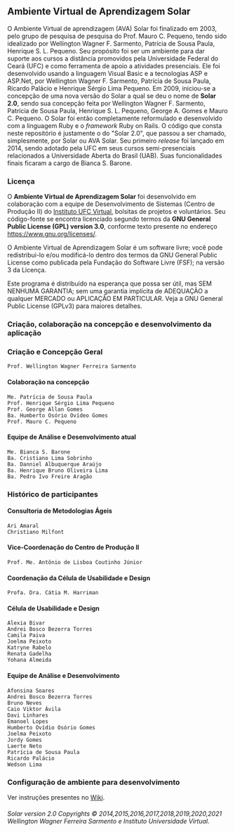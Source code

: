 ## Ambiente Virtual de Aprendizagem Solar

O Ambiente Virtual de aprendizagem (AVA) Solar foi finalizado em 2003, pelo grupo de pesquisa de pesquisa do Prof. Mauro C. Pequeno, tendo sido idealizado por Wellington Wagner F. Sarmento, Patrícia de Sousa Paula, Henrique S. L. Pequeno. Seu propósito foi ser um ambiente para dar suporte aos cursos a distância promovidos pela Universidade Federal do Ceará (UFC) e como ferramenta de apoio a atividades presenciais. Ele foi desenvolvido usando a linguagem Visual Basic e a tecnologias ASP e ASP.Net, por Wellington Wagner F. Sarmento, Patrícia de Sousa Paula, Ricardo Palácio e Henrique Sérgio Lima Pequeno. Em 2009, iniciou-se a concepção de uma nova versão do Solar a qual se deu o nome de **Solar 2.0**, sendo sua concepção feita por Wellington Wagner F. Sarmento, Patrícia de Sousa Paula, Henrique S. L. Pequeno, George A. Gomes e Mauro C. Pequeno. O Solar foi então completamente reformulado e desenvolvido com a linguagem Ruby e o _framework_ Ruby on Rails. O código que consta neste repositório é justamente o do "Solar 2.0", que passou a ser chamado, simplesmente, por Solar ou AVA Solar. Seu primeiro _release_ foi lançado em 2014, sendo adotado pela UFC em seus cursos semi-presenciais relacionados a Universidade Aberta do Brasil (UAB). Suas funcionalidades finais ficaram a cargo de Bianca S. Barone.

### Licença

O **Ambiente Virtual de Aprendizagem Solar** foi desenvolvido em colaboração com a equipe de Desenvolvimento de Sistemas (Centro de Produção II) do [Instituto UFC Virtual](IUVI.md), bolsitas de projetos e voluntários. Seu código-fonte se encontra licenciado segundo termos da **GNU General Public License (GPL) version 3.0**, conforme texto presente no endereço https://www.gnu.org/licenses/.

O Ambiente Virtual de Aprendizagem Solar é um software livre; você pode redistribui-lo e/ou modificá-lo dentro dos termos da GNU General Public License como publicada pela Fundação do Software Livre (FSF); na versão 3 da Licença.

Este programa é distribuído na esperança que possa ser útil, mas SEM NENHUMA GARANTIA; sem uma garantia implícita de ADEQUAÇÃO a qualquer MERCADO ou APLICAÇÃO EM PARTICULAR. Veja a GNU General Public License (GPLv3) para maiores detalhes. 


### Criação, colaboração na concepção e desenvolvimento da aplicação

### Criação e Concepção Geral
```
Prof. Wellington Wagner Ferreira Sarmento
```

#### Colaboração na concepção
```
Me. Patrícia de Sousa Paula
Prof. Henrique Sérgio Lima Pequeno
Prof. George Allan Gomes
Ba. Humberto Osório Ovídeo Gomes
Prof. Mauro C. Pequeno
```

#### Equipe de Análise e Desenvolvimento atual
```
Me. Bianca S. Barone
Ba. Cristiano Lima Sobrinho
Ba. Danniel Albuquerque Araújo
Ba. Henrique Bruno Oliveira Lima
Ba. Pedro Ivo Freire Aragão
```

### Histórico de participantes

#### Consultoria de Metodologias Ágeis
```
Ari Amaral
Christiano Milfont
```

#### Vice-Coordenação do Centro de Produção II
`Prof. Me. Antônio de Lisboa Coutinho Júnior`

#### Coordenação da Célula de Usabilidade e Design
`Profa. Dra. Cátia M. Harriman`

#### Célula de Usabilidade e Design
```
Alexia Bivar
Andrei Bosco Bezerra Torres
Camila Paiva
Joelma Peixoto
Katryne Rabelo
Renata Gadelha 
Yohana Almeida
```
#### Equipe de Análise e Desenvolvimento
```
Afonsina Soares
Andrei Bosco Bezerra Torres
Bruno Neves
Caio Viktor Ávila
Davi Linhares
Emanoel Lopes
Humberto Ovídio Osório Gomes
Joelma Peixoto
Jordy Gomes
Laerte Neto
Patrícia de Sousa Paula
Ricardo Palácio
Wedson Lima
```

### Configuração de ambiente para desenvolvimento
Ver instruções presentes no [Wiki](https://github.com/ufcvirtual/solar/wiki/Configura%C3%A7%C3%A3o-de-ambiente-para-desenvolvimento).

###### Solar version 2.0 Copyrights © 2014,2015,2016,2017,2018,2019,2020,2021 Wellington Wagner Ferreira Sarmento e Instituto Universidade Virtual.
